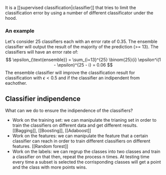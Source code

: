 It is a [[supervised classification|classifier]] that tries to limit the classification error by using a number of different classificator under the hood.

### An example

Let's consider 25 classifiers each with an error rate of 0.35. The ensemble classifier will output the result of the majority of the prediction (>= 13).
The classifiers will have an error rate of:
$$
\epsilon_{\text{ensemble}} = \sum_{i=13}^{25} \binom{25}{i} \epsilon^i(1 - \epsilon)^{25 - i} = 0.06
$$
The ensemble classifier will improve the classification result for classification with $\epsilon < 0.5$ and if the classifier an indipendent from eachother.

## Classifier indipendence

What can we do to ensure the indipendence of the classifiers? 
- Work on the training set: we can manipulate the trianing set in order to train the classifiers on different data and get different results. [[Bagging]], [[Boosting]], [[Adaboost]]
- Work on the features: we can manipulate the feature that a certain classifier can reach in order to train different classifiers on different features. [[Random forest]]
- Work on the labels: we can regrup the classes into two classes and train a classifier on that then, repeat the process n times. At testing time every time a subset is selected the corrisponding classes will get a point and the class with more points wins.
